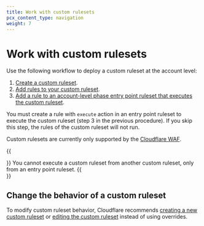 ```yaml
---
title: Work with custom rulesets
pcx_content_type: navigation
weight: 7
---
```


# Work with custom rulesets

Use the following workflow to deploy a custom ruleset at the account level:

1. [Create a custom ruleset](/ruleset-engine/custom-rulesets/create-custom-ruleset/).
2. [Add rules to your custom ruleset](/ruleset-engine/custom-rulesets/add-rules-ruleset/).
3. [Add a rule to an account-level phase entry point ruleset that executes the custom ruleset](/ruleset-engine/custom-rulesets/deploy-custom-ruleset/).

You must create a rule with `execute` action in an entry point ruleset to execute the custom ruleset (step 3 in the previous procedure). If you skip this step, the rules of the custom ruleset will not run.

Custom rulesets are currently only supported by the [Cloudflare WAF](/waf/).

{{<Aside type="warning" header="Warning">}}
You cannot execute a custom ruleset from another custom ruleset, only from an entry point ruleset.
{{</Aside>}}

## Change the behavior of a custom ruleset

To modify custom ruleset behavior, Cloudflare recommends [creating a new custom ruleset](/ruleset-engine/custom-rulesets/create-custom-ruleset/) or [editing the custom ruleset](/ruleset-engine/custom-rulesets/add-rules-ruleset/) instead of using overrides.
